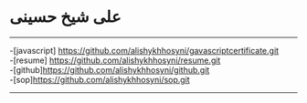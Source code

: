  # علی شیخ حسینی
 ********************
-[javascript] https://github.com/alishykhhosyni/gavascriptcertificate.git  
-[resume] https://github.com/alishykhhosyni/resume.git       
-[github]https://github.com/alishykhhosyni/github.git  
-[sop]https://github.com/alishykhhosyni/sop.git                       
 ****************
